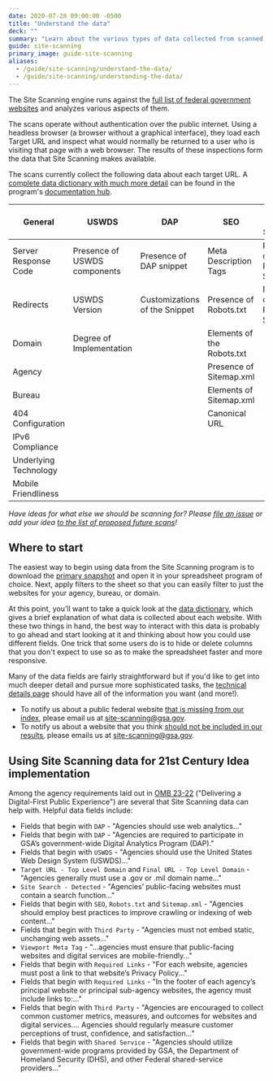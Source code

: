 ```yaml
---
date: 2020-07-28 09:00:00 -0500
title: "Understand the data"
deck: ""
summary: "Learn about the various types of data collected from scanned websites."
guide: site-scanning
primary_image: guide-site-scanning
aliases:
  - /guide/site-scanning/understand-the-data/
  - /guide/site-scanning/understanding-the-data/
---
```


The Site Scanning engine runs against the [full list of federal government websites](https://github.com/GSA/federal-website-index) and analyzes various aspects of them.

The scans operate without authentication over the public internet. Using a headless browser (a browser without a graphical interface), they load each Target URL and inspect what would normally be returned to a user who is visiting that page with a web browser. The results of these inspections form the data that Site Scanning makes available.

The scans currently collect the following data about each target URL. A [complete data dictionary with much more detail](https://github.com/GSA/site-scanning-documentation/blob/main/data/Site_Scanning_Data_Dictionary.csv) can be found in the program's [documentation hub](https://github.com/GSA/site-scanning-documentation).

<table class="usa-table usa-table--stacked">
    <thead>
      <tr>
        <th>General</th>
        <th>USWDS</th>
        <th>DAP</th>
        <th>SEO</th>
        <th>Third Party Services</th>
      </tr>
    </thead>
    <tr>
      <td data-label="General">Server Response Code</td>
      <td data-label="USWDS">Presence of USWDS components</td>
      <td data-label="DAP">Presence of DAP snippet</td>
      <td data-label="SEO">Meta Description Tags</td>
      <td data-label="Third Party Services">Presence of Third Party Services</td>
    </tr>
    <tr>
      <td data-label="General">Redirects</td>
      <td data-label="USWDS">USWDS Version</td>
      <td data-label="DAP">Customizations of the Snippet</td>
      <td data-label="SEO">Presence of Robots.txt</td>
      <td data-label="Third Party Services">Number of Third Party Services</td>
    </tr>
    <tr>
      <td data-label="General">Domain</td>
      <td data-label="USWDS">Degree of Implementation</td>
      <td data-label="DAP"></td>
      <td data-label="SEO">Elements of the Robots.txt</td>
      <td data-label="Third Party Services"></td>
    </tr>
    <tr>
      <td data-label="General">Agency</td>
      <td data-label="USWDS"></td>
      <td data-label="DAP"></td>
      <td data-label="SEO">Presence of Sitemap.xml</td>
      <td data-label="Third Party Services"></td>
    </tr>
    <tr>
      <td data-label="General">Bureau</td>
      <td data-label="USWDS"></td>
      <td data-label="DAP"></td>
      <td data-label="SEO">Elements of Sitemap.xml</td>
      <td data-label="Third Party Services"></td>
    </tr>
    <tr>
      <td data-label="General">404 Configuration</td>
      <td data-label="USWDS"></td>
      <td data-label="DAP"></td>
      <td data-label="SEO">Canonical URL</td>
      <td data-label="Third Party Services"></td>
    </tr>
    <tr>
      <td data-label="General">IPv6 Compliance</td>
      <td data-label="USWDS"></td>
      <td data-label="DAP"></td>
      <td data-label="SEO"></td>
      <td data-label="Third Party Services"></td>
    </tr>
    <tr>
      <td data-label="General">Underlying Technology</td>
      <td data-label="USWDS"></td>
      <td data-label="DAP"></td>
      <td data-label="SEO"></td>
      <td data-label="Third Party Services"></td>
    </tr>
    <tr>
      <td data-label="General">Mobile Friendliness</td>
      <td data-label="USWDS"></td>
      <td data-label="DAP"></td>
      <td data-label="SEO"></td>
      <td data-label="Third Party Services"></td>
    </tr>
</table>

_Have ideas for what else we should be scanning for? Please [file an issue](https://github.com/gsa/site-scanning/issues) or add your idea [to the list of proposed future scans](https://github.com/GSA/site-scanning-documentation/blob/main/pages/candidate-scans.md)!_



## Where to start

The easiest way to begin using data from the Site Scanning program is to download the [primary snapshot](https://api.gsa.gov/technology/site-scanning/data/weekly-snapshot.csv) and open it in your spreadsheet program of choice.  Next, apply filters to the sheet so that you can easily filter to just the websites for your agency, bureau, or domain.  

At this point, you'll want to take a quick look at the [data dictionary](https://github.com/GSA/site-scanning-documentation/blob/main/data/Site_Scanning_Data_Dictionary.csv), which gives a brief explanation of what data is collected about each website.  With these two things in hand, the best way to interact with this data is probably to go ahead and start looking at it and thinking about how you could use different fields.  One trick that some users do is to hide or delete columns that you don't expect to use so as to make the spreadsheet faster and more responsive.

Many of the data fields are fairly straightforward but if you'd like to get into much deeper detail and pursue more sophisticated tasks, the [technical details page](https://digital.gov/guides/site-scanning/technical-details/) should have all of the information you want (and more!).  

* To notify us about a public federal website [that is missing from our index](https://github.com/GSA/site-scanning-documentation/blob/main/pages/agency-questions.md#a-public-federal-gov-website-is-missing-from-the-the-site-scanning-data--how-can-i-add-it), please email us at [site-scanning@gsa.gov](mailto:site-scanning@gsa.gov).  
* To notify us about a website that you think [should not be included in our results](https://github.com/GSA/site-scanning-documentation/blob/main/pages/agency-questions.md#you-include-a-website-which-should-be-filtered-out--how-can-i-have-it-removed-from-the-site-scanning-data), please emails us at [site-scanning@gsa.gov](mailto:site-scanning@gsa.gov).

## Using Site Scanning data for 21st Century Idea implementation

Among the agency requirements laid out in [OMB 23-22](https://www.whitehouse.gov/wp-content/uploads/2023/09/M-23-22-Delivering-a-Digital-First-Public-Experience.pdf) ("Delivering a Digital-First Public Experience") are several that Site Scanning data can help with.  Helpful data fields include: 

* Fields that begin with `DAP` - "Agencies should use web analytics..."
* Fields that begin with `DAP` - "Agencies are required to participate in GSA’s government-wide Digital Analytics Program (DAP)."
* Fields that begin with `USWDS` - "Agencies should use the United States Web Design System (USWDS)..."
* `Target URL - Top Level Domain` and `Final URL - Top Level Domain` - "Agencies generally must use a .gov or .mil domain name..."
* `Site Search - Detected` - "Agencies’ public-facing websites must contain a search function..."
* Fields that begin with `SEO`, `Robots.txt` and `Sitemap.xml` - "Agencies should employ best practices to improve crawling or indexing of web content..."
* Fields that begin with `Third Party` - "Agencies must not embed static, unchanging web assets..."
* `Viewport Meta Tag` - "...agencies must ensure that public-facing websites and digital services are mobile-friendly..."
* Fields that begin with `Required Links` - "For each website, agencies must post a link to that website’s Privacy Policy..."
* Fields that begin with `Required Links` - "In the footer of each agency’s principal website or principal sub-agency websites, the agency must include links to:..."
* Fields that begin with `Third Party` - "Agencies are encouraged to collect common customer metrics, measures, and outcomes for websites and digital services.... Agencies should regularly measure customer perceptions of trust, confidence, and satisfaction..."
* Fields that begin with `Shared Service` - "Agencies should utilize government-wide programs provided by GSA, the Department of Homeland Security (DHS), and other Federal shared-service providers..."
